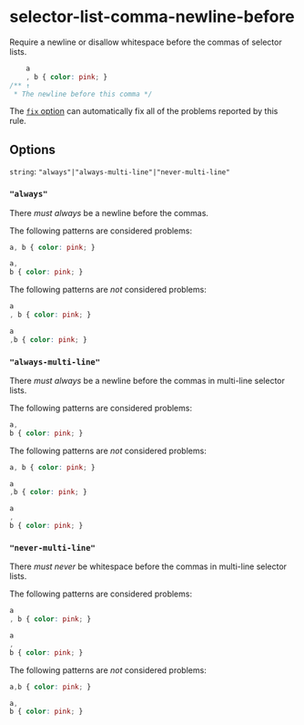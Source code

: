 # selector-list-comma-newline-before

Require a newline or disallow whitespace before the commas of selector lists.

```css
    a
    , b { color: pink; }
/** ↑
 * The newline before this comma */
```

The [`fix` option](../../../docs/user-guide/options.md#fix) can automatically fix all of the problems reported by this rule.

## Options

`string`: `"always"|"always-multi-line"|"never-multi-line"`

### `"always"`

There _must always_ be a newline before the commas.

The following patterns are considered problems:

```css
a, b { color: pink; }
```

```css
a,
b { color: pink; }
```

The following patterns are _not_ considered problems:

```css
a
, b { color: pink; }
```

```css
a
,b { color: pink; }
```

### `"always-multi-line"`

There _must always_ be a newline before the commas in multi-line selector lists.

The following patterns are considered problems:

```css
a,
b { color: pink; }
```

The following patterns are _not_ considered problems:

```css
a, b { color: pink; }
```

```css
a
,b { color: pink; }
```

```css
a
,
b { color: pink; }
```

### `"never-multi-line"`

There _must never_ be whitespace before the commas in multi-line selector lists.

The following patterns are considered problems:

```css
a
, b { color: pink; }
```

```css
a
,
b { color: pink; }
```

The following patterns are _not_ considered problems:

```css
a,b { color: pink; }
```

```css
a,
b { color: pink; }
```
